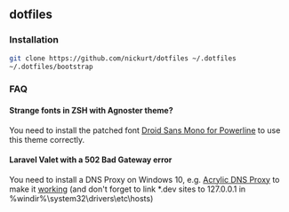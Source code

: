 ## dotfiles
### Installation
```bash
git clone https://github.com/nickurt/dotfiles ~/.dotfiles
~/.dotfiles/bootstrap
```
### FAQ
#### Strange fonts in ZSH with Agnoster theme?
You need to install the patched font [Droid Sans Mono for Powerline](https://github.com/powerline/fonts/tree/master/DroidSansMono) to use this theme correctly.

#### Laravel Valet with a 502 Bad Gateway error
You need to install a DNS Proxy on Windows 10, e.g. [Acrylic DNS Proxy](http://mayakron.altervista.org/wikibase/show.php?id=AcrylicHome) to make it [working](http://mayakron.altervista.org/wikibase/show.php?id=AcrylicWindows10Configuration) (and don't forget to link *.dev sites to 127.0.0.1 in %windir%\system32\drivers\etc\hosts)
